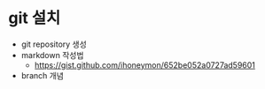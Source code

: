 # git 설치
- git repository 생성
- markdown 작성법
  - https://gist.github.com/ihoneymon/652be052a0727ad59601
- branch 개념
